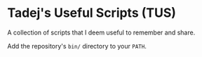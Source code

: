 Tadej's Useful Scripts (TUS)
============================

A collection of scripts that I deem useful to remember and share.

Add the repository's `bin/` directory to your `PATH`.
